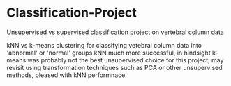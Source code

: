 # Classification-Project
Unsupervised vs supervised classification project on vertebral column data

kNN vs k-means clustering for classifying vetebral column data into 'abnormal' or 'normal' groups
kNN much more successful, in hindsight k-means was probably not the best unsupervised choice for this project, may revisit using transformation techniques such as PCA or other unsupervised methods, pleased with kNN performnace.
